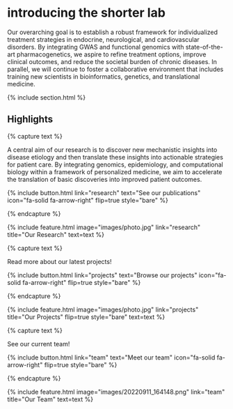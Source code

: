 ---
---

# introducing the shorter lab

Our overarching goal is to establish a robust framework for individualized treatment strategies in endocrine, neurological, and cardiovascular disorders. By integrating GWAS and functional genomics with state-of-the-art pharmacogenetics, we aspire to refine treatment options, improve clinical outcomes, and reduce the societal burden of chronic diseases. In parallel, we will continue to foster a collaborative environment that includes training new scientists in bioinformatics, genetics, and translational medicine.

{% include section.html %}

## Highlights

{% capture text %}

A central aim of our research is to discover new mechanistic insights into disease etiology and then translate these insights into actionable strategies for patient care. By integrating genomics, epidemiology, and computational biology within a framework of personalized medicine, we aim to accelerate the translation of basic discoveries into improved patient outcomes.

{%
  include button.html
  link="research"
  text="See our publications"
  icon="fa-solid fa-arrow-right"
  flip=true
  style="bare"
%}

{% endcapture %}

{%
  include feature.html
  image="images/photo.jpg"
  link="research"
  title="Our Research"
  text=text
%}

{% capture text %}

Read more about our latest projects!

{%
  include button.html
  link="projects"
  text="Browse our projects"
  icon="fa-solid fa-arrow-right"
  flip=true
  style="bare"
%}

{% endcapture %}

{%
  include feature.html
  image="images/photo.jpg"
  link="projects"
  title="Our Projects"
  flip=true
  style="bare"
  text=text
%}

{% capture text %}

See our current team!

{%
  include button.html
  link="team"
  text="Meet our team"
  icon="fa-solid fa-arrow-right"
  flip=true
  style="bare"
%}

{% endcapture %}

{%
  include feature.html
  image="images/20220911_164148.png"
  link="team"
  title="Our Team"
  text=text
%}
